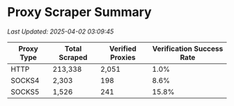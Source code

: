 # Proxy Scraper Summary

_Last Updated: 2025-04-02 03:09:45_

| Proxy Type | Total Scraped | Verified Proxies | Verification Success Rate |
|------------|--------------|------------------|--------------------------|
| HTTP | 213,338 | 2,051 | 1.0% |
| SOCKS4 | 2,303 | 198 | 8.6% |
| SOCKS5 | 1,526 | 241 | 15.8% |
